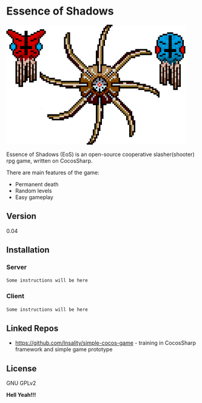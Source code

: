 Essence of Shadows
=========
![ScreenShot](https://raw.githubusercontent.com/Insality/essence-of-shadows/f6889c004125897a7be84f430c894c51b6f0b304/RepoTitleImage.png)

Essence of Shadows (EoS) is an open-source cooperative slasher(shooter) rpg game, written on CocosSharp.

There are main features of the game:
  - Permanent death
  - Random levels
  - Easy gameplay

Version
-------------

0.04


Installation
--------------

### Server

```sh
Some instructions will be here
```

### Client

```sh
Some instructions will be here
```

Linked Repos
----
* https://github.com/Insality/simple-cocos-game - training in CocosSharp framework and simple game prototype

License
-----

GNU GPLv2


**Hell Yeah!!!**
